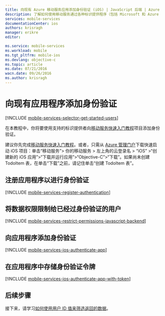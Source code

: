 ```yaml
---
title: 向现有 Azure 移动服务应用添加身份验证 (iOS) | JavaScript 后端 | Azure
description: 了解如何使用移动服务通过各种标识提供程序（包括 Microsoft 和 Azure Active Directory）对 iOS 应用程序的用户进行身份验证。
services: mobile-services
documentationCenter: ios
authors: krisragh
manager: erikre
editor: 

ms.service: mobile-services
ms.workload: mobile
ms.tgt_pltfrm: mobile-ios
ms.devlang: objective-c
ms.topic: article
ms.date: 07/21/2016
wacn.date: 09/26/2016
ms.author: krisragh
---
```


#  向现有应用程序添加身份验证

[!INCLUDE [mobile-services-selector-get-started-users](../../includes/mobile-services-selector-get-started-users.md)]

在本教程中，你将要使用支持的标识提供者向[移动服务快速入门教程]项目添加身份验证。

建议你先完成[移动服务快速入门教程]。或者，只需从 [Azure 管理门户]下载快速启动 iOS 项目：单击“移动服务”> 你的移动服务 > 左上角的云登录名 > “iOS” >“创建新的 iOS 应用”>“下载并运行应用”>“Objective-C”>“下载”。如果尚未创建 TodoItem 表，在单击“下载”之前，请记住单击“创建 TodoItem 表”。

## <a name="register"></a>注册应用程序以进行身份验证

[!INCLUDE [mobile-services-register-authentication](../../includes/mobile-services-register-authentication.md)]

## <a name="permissions"></a>将数据权限限制给已经过身份验证的用户

[!INCLUDE [mobile-services-restrict-permissions-javascript-backend](../../includes/mobile-services-restrict-permissions-javascript-backend.md)]

## <a name="add-authentication"></a>向应用程序添加身份验证

[!INCLUDE [mobile-services-ios-authenticate-app](../../includes/mobile-services-ios-authenticate-app.md)]

## <a name="store-authentication"></a>在应用程序中存储身份验证令牌

[!INCLUDE [mobile-services-ios-authenticate-app-with-token](../../includes/mobile-services-ios-authenticate-app-with-token.md)]

##  <a name="next-steps"></a>后续步骤

接下来，请学习[如何使用用户 ID 值来筛选返回的数据](./mobile-services-javascript-backend-service-side-authorization.md)。

<!-- Anchors. -->
[Register your app for authentication and configure Mobile Services]: #register
[Restrict table permissions to authenticated users]: #permissions
[Add authentication to the app]: #add-authentication
[Next Steps]: #next-steps
[Storing authentication tokens in your app]: #store-authentication

<!-- Images. -->

[4]: ./media/mobile-services-ios-get-started-users/mobile-services-selection.png
[5]: ./media/mobile-services-ios-get-started-users/mobile-service-uri.png

[13]: ./media/mobile-services-ios-get-started-users/mobile-identity-tab.png
[14]: ./media/mobile-services-ios-get-started-users/mobile-portal-data-tables.png
[15]: ./media/mobile-services-ios-get-started-users/mobile-portal-change-table-perms.png

<!-- URLs. -->
[Service-side authorization of Mobile Services users]: ./mobile-services-javascript-backend-service-side-authorization.md
[Submit an app page]: http://go.microsoft.com/fwlink/p/?LinkID=266582
[My Applications]: http://go.microsoft.com/fwlink/p/?LinkId=262039
[Live SDK for Windows]: http://go.microsoft.com/fwlink/p/?LinkId=262253
[Single sign-on for Windows Store apps by using Live Connect]: /documentation/articles/mobile-services-windows-store-dotnet-single-sign-on/
[移动服务快速入门教程]: ./mobile-services-ios-get-started.md
[Get started with data]: /documentation/articles/mobile-services-javascript-backend-windows-store-dotnet-get-started-with-data-ios/
[Get started with authentication]: /documentation/articles/mobile-services-javascript-backend-windows-store-dotnet-get-started-with-users-ios/
[Get started with push notifications]: /documentation/articles/mobile-services-javascript-backend-windows-store-dotnet-get-started-with-push-ios/
[Authorize users with scripts]: /documentation/articles/mobile-services-ios-authorize-users-in-scripts/

[Azure 管理门户]: https://manage.windowsazure.cn/

<!---HONumber=Mooncake_0215_2016-->